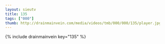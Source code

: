 ```yaml
--- 
layout: sieutv
title: 135
tags: ["000"]
thumb: http://drainmainvein.com/media/videos/tmb/000/000/135/player.jpg
---
```

{% include drainmainvein key="135" %} 
